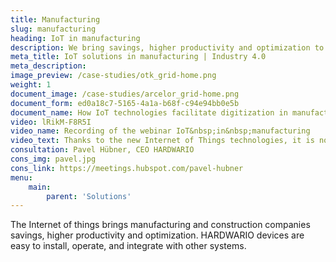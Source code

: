 ```yaml
---
title: Manufacturing
slug: manufacturing
heading: IoT in manufacturing
description: We bring savings, higher productivity and optimization to manufacturing and construction companies.
meta_title: IoT solutions in manufacturing | Industry 4.0
meta_description: 
image_preview: /case-studies/otk_grid-home.png
weight: 1
document_image: /case-studies/arcelor_grid-home.png
document_form: ed0a18c7-5165-4a1a-b68f-c94e94bb0e5b
document_name: How IoT technologies facilitate digitization in manufacturing
video: lRikM-F8R5I
video_name: Recording of the webinar IoT&nbsp;in&nbsp;manufacturing
video_text: Thanks to the new Internet of Things technologies, it is now possible to monitor production easily, quickly and affordably. You don't need to change or replace the machine, process or establish a new network.
consultation: Pavel Hübner, CEO HARDWARIO
cons_img: pavel.jpg
cons_link: https://meetings.hubspot.com/pavel-hubner
menu:
    main:
        parent: 'Solutions'
---
```


The Internet of things brings manufacturing and construction companies savings, higher productivity and optimization. HARDWARIO devices are easy to install, operate, and integrate with other systems.
